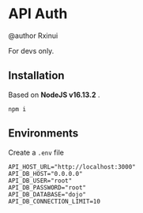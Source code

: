 # API Auth

@author Rxinui

For devs only.

## Installation

Based on **NodeJS v16.13.2** .

```shell
npm i
```

## Environments

Create a `.env` file

```shell
API_HOST_URL="http://localhost:3000"
API_DB_HOST="0.0.0.0"
API_DB_USER="root"
API_DB_PASSWORD="root"
API_DB_DATABASE="dojo"
API_DB_CONNECTION_LIMIT=10
```